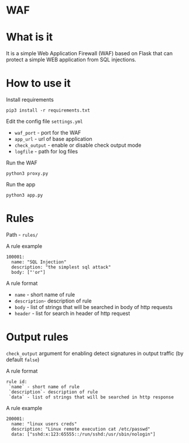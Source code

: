 # WAF

# What is it

It is a simple Web Application Firewall (WAF) based on Flask that can protect a simple WEB application from SQL injections.


# How to use it

Install requirements

```
pip3 install -r requirements.txt
```

Edit the config file `settings.yml`

- `waf_port` - port for the WAF
- `app_url` - url of base application
- `check_output` - enable or disable check output mode
- `logfile` - path for log files

Run the WAF

```
python3 proxy.py
```

Run the app

```
python3 app.py
```

# Rules

Path - `rules/`

A rule example

```
100001:
  name: "SQL Injection"
  description: "the simplest sql attack"
  body: ["'or"]
```

A rule format

- `name` - short name of rule
- `description`- description of rule
- `body` - list of strings that will be searched in body of http requests
- `header` - list for search in header of http request

# Output rules

`check_output` argument for enabling detect signatures in output traffic (by default `false`)


A rule format

```
rule id:
 `name` - short name of rule
 `description`- description of rule
 `data` - list of strings that will be searched in http response

```

A rule example

```
200001:
  name: "linux users creds"
  description: "Linux remote execution cat /etc/passwd"
  data: ["sshd:x:123:65555::/run/sshd:/usr/sbin/nologin"]
```
